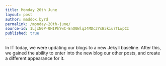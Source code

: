 ```yaml
---
title: Monday 20th June
layout: post
author: maddox.byrd
permalink: /monday-20th-june/
source-id: 1LjxN0P-0HIPkYwC-EnQ0Wlq34MDc3YsB5kiu7TLwpCI
published: true
---
```

In IT today, we were updating our blogs to a new Jekyll baseline. After this, we gained the ability to enter into the new blog our other posts, and create a different appearance for it.

